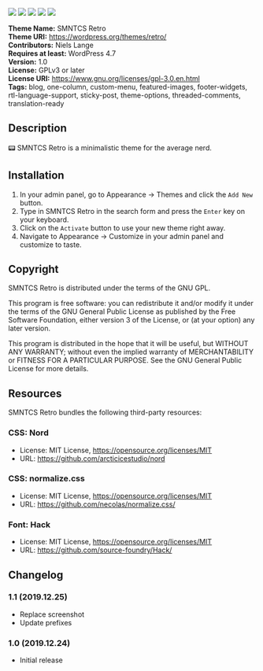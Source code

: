 [![](https://api.travis-ci.com/nielslange/retro.svg?branch=master)](https://travis-ci.com/nielslange/retro/builds/) 
[![](https://img.shields.io/github/issues/nielslange/retro.svg)](https://github.com/nielslange/retro/issues) 
[![](https://img.shields.io/github/forks/nielslange/retro.svg)](https://github.com/nielslange/retro/network/members) 
[![](https://img.shields.io/github/stars/nielslange/retro.svg)](https://github.com/nielslange/retro/stargazers) 
[![](https://img.shields.io/github/license/nielslange/retro.svg)](https://github.com/nielslange/retro/blob/master/LICENSE) 

**Theme Name:** SMNTCS Retro  
**Theme URI:** https://wordpress.org/themes/retro/  
**Contributors:** Niels Lange  
**Requires at least:** WordPress 4.7  
**Version:** 1.0  
**License:** GPLv3 or later  
**License URI:** https://www.gnu.org/licenses/gpl-3.0.en.html  
**Tags:** blog, one-column, custom-menu, featured-images, footer-widgets, rtl-language-support, sticky-post, theme-options, threaded-comments, translation-ready

## Description

📟 SMNTCS Retro is a minimalistic theme for the average nerd.

## Installation

1. In your admin panel, go to Appearance → Themes and click the `Add New` button.
2. Type in SMNTCS Retro in the search form and press the `Enter` key on your keyboard.
3. Click on the `Activate` button to use your new theme right away.
4. Navigate to Appearance → Customize in your admin panel and customize to taste.

## Copyright

SMNTCS Retro is distributed under the terms of the GNU GPL.

This program is free software: you can redistribute it and/or modify it under the terms of the GNU General Public License as published by the Free Software Foundation, either version 3 of the License, or (at your option) any later version.

This program is distributed in the hope that it will be useful, but WITHOUT ANY WARRANTY; without even the implied warranty of MERCHANTABILITY or FITNESS FOR A PARTICULAR PURPOSE. See the GNU General Public License for more details.

## Resources

SMNTCS Retro bundles the following third-party resources:

### CSS: Nord  
* License: MIT License, https://opensource.org/licenses/MIT  
* URL: https://github.com/arcticicestudio/nord

### CSS: normalize.css  
* License: MIT License, https://opensource.org/licenses/MIT  
* URL: https://github.com/necolas/normalize.css/  

### Font: Hack  
* License: MIT License, https://opensource.org/licenses/MIT  
* URL: https://github.com/source-foundry/Hack/  

## Changelog

### 1.1 (2019.12.25)  
* Replace screenshot
* Update prefixes

### 1.0 (2019.12.24)  
* Initial release
